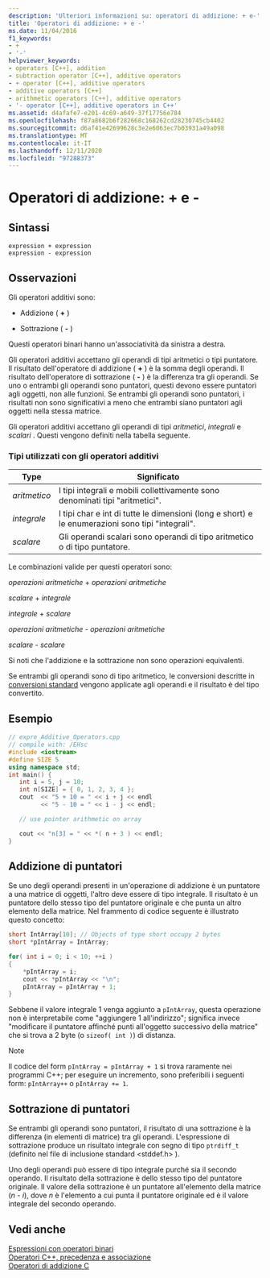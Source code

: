 ```yaml
---
description: 'Ulteriori informazioni su: operatori di addizione: + e-'
title: 'Operatori di addizione: + e -'
ms.date: 11/04/2016
f1_keywords:
- +
- '-'
helpviewer_keywords:
- operators [C++], addition
- subtraction operator [C++], additive operators
- + operator [C++], additive operators
- additive operators [C++]
- arithmetic operators [C++], additive operators
- '- operator [C++], additive operators in C++'
ms.assetid: d4afafe7-e201-4c69-a649-37f17756e784
ms.openlocfilehash: f87a8682b6f282668c168262cd28230745cb4402
ms.sourcegitcommit: d6af41e42699628c3e2e6063ec7b03931a49a098
ms.translationtype: MT
ms.contentlocale: it-IT
ms.lasthandoff: 12/11/2020
ms.locfileid: "97288373"
---
```

# <a name="additive-operators--and--"></a>Operatori di addizione: + e -

## <a name="syntax"></a>Sintassi

```
expression + expression
expression - expression
```

## <a name="remarks"></a>Osservazioni

Gli operatori additivi sono:

- Addizione ( **+** )

- Sottrazione ( **-** )

Questi operatori binari hanno un'associatività da sinistra a destra.

Gli operatori additivi accettano gli operandi di tipi aritmetici o tipi puntatore. Il risultato dell'operatore di addizione ( **+** ) è la somma degli operandi. Il risultato dell'operatore di sottrazione ( **-** ) è la differenza tra gli operandi. Se uno o entrambi gli operandi sono puntatori, questi devono essere puntatori agli oggetti, non alle funzioni. Se entrambi gli operandi sono puntatori, i risultati non sono significativi a meno che entrambi siano puntatori agli oggetti nella stessa matrice.

Gli operatori additivi accettano gli operandi di tipi *aritmetici*, *integrali* e *scalari* . Questi vengono definiti nella tabella seguente.

### <a name="types-used-with-additive-operators"></a>Tipi utilizzati con gli operatori additivi

|Type|Significato|
|----------|-------------|
|*aritmetico*|I tipi integrali e mobili collettivamente sono denominati tipi "aritmetici".|
|*integrale*|I tipi char e int di tutte le dimensioni (long e short) e le enumerazioni sono tipi "integrali".|
|*scalare*|Gli operandi scalari sono operandi di tipo aritmetico o di tipo puntatore.|

Le combinazioni valide per questi operatori sono:

*operazioni aritmetiche*  +  *operazioni aritmetiche*

*scalare*  +  *integrale*

*integrale*  +  *scalare*

*operazioni aritmetiche*  -  *operazioni aritmetiche*

*scalare*  -  *scalare*

Si noti che l'addizione e la sottrazione non sono operazioni equivalenti.

Se entrambi gli operandi sono di tipo aritmetico, le conversioni descritte in [conversioni standard](standard-conversions.md) vengono applicate agli operandi e il risultato è del tipo convertito.

## <a name="example"></a>Esempio

```cpp
// expre_Additive_Operators.cpp
// compile with: /EHsc
#include <iostream>
#define SIZE 5
using namespace std;
int main() {
   int i = 5, j = 10;
   int n[SIZE] = { 0, 1, 2, 3, 4 };
   cout  << "5 + 10 = " << i + j << endl
         << "5 - 10 = " << i - j << endl;

   // use pointer arithmetic on array

   cout << "n[3] = " << *( n + 3 ) << endl;
}
```

## <a name="pointer-addition"></a>Addizione di puntatori

Se uno degli operandi presenti in un'operazione di addizione è un puntatore a una matrice di oggetti, l'altro deve essere di tipo integrale. Il risultato è un puntatore dello stesso tipo del puntatore originale e che punta un altro elemento della matrice. Nel frammento di codice seguente è illustrato questo concetto:

```cpp
short IntArray[10]; // Objects of type short occupy 2 bytes
short *pIntArray = IntArray;

for( int i = 0; i < 10; ++i )
{
    *pIntArray = i;
    cout << *pIntArray << "\n";
    pIntArray = pIntArray + 1;
}
```

Sebbene il valore integrale 1 venga aggiunto a `pIntArray`, questa operazione non è interpretabile come "aggiungere 1 all'indirizzo"; significa invece "modificare il puntatore affinché punti all'oggetto successivo della matrice" che si trova a 2 byte (o `sizeof( int )`) di distanza.

> [!NOTE]
> Il codice del form `pIntArray = pIntArray + 1` si trova raramente nei programmi C++; per eseguire un incremento, sono preferibili i seguenti form: `pIntArray++` o `pIntArray += 1`.

## <a name="pointer-subtraction"></a>Sottrazione di puntatori

Se entrambi gli operandi sono puntatori, il risultato di una sottrazione è la differenza (in elementi di matrice) tra gli operandi. L'espressione di sottrazione produce un risultato integrale con segno di tipo `ptrdiff_t` (definito nel file di inclusione standard \<stddef.h> ).

Uno degli operandi può essere di tipo integrale purché sia il secondo operando. Il risultato della sottrazione è dello stesso tipo del puntatore originale. Il valore della sottrazione è un puntatore all'elemento della matrice (*n*  -  *i*), dove *n* è l'elemento a cui punta il puntatore originale ed è il  valore integrale del secondo operando.

## <a name="see-also"></a>Vedi anche

[Espressioni con operatori binari](../cpp/expressions-with-binary-operators.md)<br/>
[Operatori C++, precedenza e associazione](../cpp/cpp-built-in-operators-precedence-and-associativity.md)<br/>
[Operatori di addizione C](../c-language/c-additive-operators.md)
